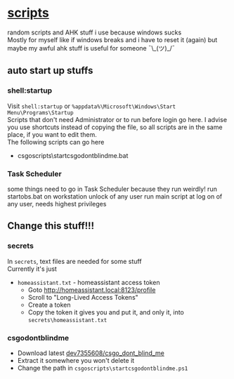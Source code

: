 # [scripts](https://github.com/iamasink/scripts)

random scripts and AHK stuff i use because windows sucks  
Mostly for myself like if windows breaks and i have to reset it (again) but maybe my awful ahk stuff is useful for someone ¯\\\_(ツ)\_/¯

## auto start up stuffs

### shell:startup

Visit `shell:startup` or `%appdata%\Microsoft\Windows\Start Menu\Programs\Startup`  
Scripts that don't need Administrator or to run before login go here.
I advise you use shortcuts instead of copying the file, so all scripts are in the same place, if you want to edit them.  
The following scripts can go here

- csgoscripts\startcsgodontblindme.bat  

### Task Scheduler
some things need to go in Task Scheduler because they run weirdly!
run startobs.bat on workstation unlock of any user
run main script at log on of any user, needs highest privileges 

## Change this stuff!!!

### secrets

In `secrets`, text files are needed for some stuff  
Currently it's just
- `homeassistant.txt` - homeassistant access token
  - Goto http://homeassistant.local:8123/profile
  - Scroll to "Long-Lived Access Tokens"
  - Create a token
  - Copy the token it gives you and put it, and only it, into `secrets\homeassistant.txt`

### csgodontblindme
 - Download latest [dev7355608/csgo_dont_blind_me](https://github.com/dev7355608/csgo_dont_blind_me/releases/)
 - Extract it somewhere you won't delete it
 - Change the path in `csgoscripts\startcsgodontblindme.ps1` 
